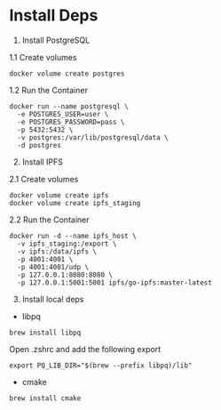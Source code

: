 Install Deps
===

1. Install PostgreSQL

1.1 Create volumes

```
docker volume create postgres
```

1.2 Run the Container

```
docker run --name postgresql \
  -e POSTGRES_USER=user \
  -e POSTGRES_PASSWORD=pass \
  -p 5432:5432 \
  -v postgres:/var/lib/postgresql/data \
  -d postgres
```

2. Install IPFS

2.1 Create volumes

```
docker volume create ipfs
docker volume create ipfs_staging
```

2.2 Run the Container
```
docker run -d --name ipfs_host \
  -v ipfs_staging:/export \
  -v ipfs:/data/ipfs \
  -p 4001:4001 \
  -p 4001:4001/udp \
  -p 127.0.0.1:8080:8080 \
  -p 127.0.0.1:5001:5001 ipfs/go-ipfs:master-latest
```

3. Install local deps

- libpq

`brew install libpq`

Open .zshrc and add the following export

`export PQ_LIB_DIR="$(brew --prefix libpq)/lib"`

- cmake

`brew install cmake`
